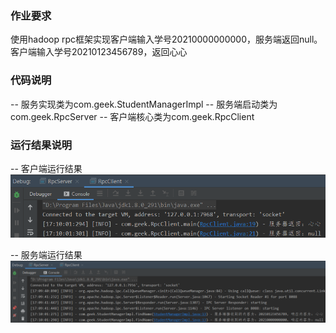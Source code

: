 ### 作业要求 ###
使用hadoop rpc框架实现客户端输入学号20210000000000，服务端返回null。客户端输入学号20210123456789，返回心心  

### 代码说明 ###
-- 服务实现类为com.geek.StudentManagerImpl
-- 服务端启动类为com.geek.RpcServer
-- 客户端核心类为com.geek.RpcClient

### 运行结果说明 ###
-- 客户端运行结果
![image](https://github.com/18024509136/bigdata-hadoop-rpc/blob/master/img/client.png)  

-- 服务端运行结果
![image](https://github.com/18024509136/bigdata-hadoop-rpc/blob/master/img/server.png)

